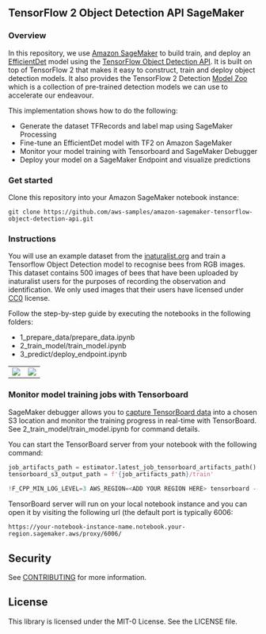 ## TensorFlow 2 Object Detection API SageMaker

### Overview
In this repository, we use [Amazon SageMaker](https://aws.amazon.com/sagemaker) to build train, and deploy an [EfficientDet](https://arxiv.org/abs/1911.09070) model using the [TensorFlow Object Detection API](https://github.com/tensorflow/models/tree/master/research/object_detection). It is built on top of TensorFlow 2 that makes it easy to construct, train and deploy object detection models.
It also provides the TensorFlow 2 Detection [Model Zoo](https://github.com/tensorflow/models/blob/master/research/object_detection/g3doc/tf2_detection_zoo.md) which is a collection of pre-trained detection models we can use to accelerate our endeavour.

This implementation shows how to do the following:
* Generate the dataset TFRecords and label map using SageMaker Processing
* Fine-tune an EfficientDet model with TF2 on Amazon SageMaker
* Monitor your model training with Tensorboard and SageMaker Debugger
* Deploy your model on a SageMaker Endpoint and visualize predictions

### Get started
Clone this repository into your Amazon SageMaker notebook instance:

```
git clone https://github.com/aws-samples/amazon-sagemaker-tensorflow-object-detection-api.git
```

### Instructions
You will use an example dataset from the [inaturalist.org](http://inaturalist.org/) and train a Tensorflow Object Detection model to recognise bees from RGB images.
This dataset contains 500 images of bees that have been uploaded by inaturalist users for the purposes of recording the observation and identification. We only used images that their users have licensed under [CC0](https://creativecommons.org/share-your-work/public-domain/cc0/) license.

Follow the step-by-step guide by executing the notebooks in the following folders:
* 1_prepare_data/prepare_data.ipynb
* 2_train_model/train_model.ipynb
* 3_predict/deploy_endpoint.ipynb

|||
| -------------- | -------------- |
|![](media/3898660.jpg)|![](media/image.png)|

### Monitor model training jobs with Tensorboard
SageMaker debugger allows you to [capture TensorBoard data](https://sagemaker.readthedocs.io/en/stable/amazon_sagemaker_debugger.html#capture-real-time-tensorboard-data-from-the-debugging-hook) into a chosen S3 location and monitor the training progress in real-time with TensorBoard.  
See 2_train_model/train_model.ipynb for command details.

You can start the TensorBoard server from your notebook with the following command:

```python
job_artifacts_path = estimator.latest_job_tensorboard_artifacts_path()
tensorboard_s3_output_path = f'{job_artifacts_path}/train'

!F_CPP_MIN_LOG_LEVEL=3 AWS_REGION=<ADD YOUR REGION HERE> tensorboard --logdir=$tensorboard_s3_output_path
```

TensorBoard server will run on your local notebook instance and you can open it by visiting the following url (the default port is typically 6006: 
```
https://your-notebook-instance-name.notebook.your-region.sagemaker.aws/proxy/6006/
```

## Security

See [CONTRIBUTING](CONTRIBUTING.md#security-issue-notifications) for more information.

## License

This library is licensed under the MIT-0 License. See the LICENSE file.

